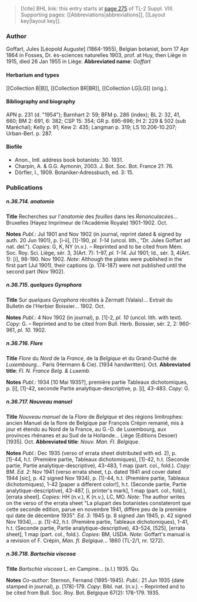 > [!cite] BHL link: this entry starts at [page 275](https://www.biodiversitylibrary.org/page/33258753) of TL-2 Suppl. VIII.
> Supporting pages: [[Abbreviations|abbreviations]], [[Layout key|layout key]].

### Author

Goffart, Jules \[Léopold Auguste\] (1864-1955), Belgian botanist, born 17 Apr 1864 in Fosses, Dr. ès-sciences naturelles 1903, prof. at Huy, then Liège in 1915, died 26 Jan 1955 in Liège. 
**Abbreviated name**: *Goffart*

#### Herbarium and types

[[Collection B|B]], [[Collection BR|BR]], [[Collection LG|LG]] (orig.).

#### Bibliography and biography

APN p. 231 (d. "1954"); Barnhart 2: 59; BFM p. 286 (index); BL 2: 32, 41, 660; BM 2: 691, 6: 382; CSP 15: 354; GR p. 695-696; IH 2: 229 & 502 (sub Maréchal); Kelly p. 91; Kew 2: 435; Langman p. 319; LS 10.206-10.207; Urban-Berl. p. 287.

#### Biofile

- Anon., Intl. address book botanists: 30. 1931.
- Charpin, A. & G.G. Aymonin, 2003. J. Bot. Soc. Bot. France 21: 76.
- Dörfler, I., 1909. Botaniker-Adressbuch, ed. 3: 15.

### Publications

##### n.36.714. anatomie

**Title**
Recherches sur l'*anatomie* des *feuilles* dans les *Renonculacées*... Bruxelles (Hayez Imprimeur de l'Académie Royale) 1901-1902. Oct.

**Notes**
*Publ*.: Jul 1901 and Nov 1902 (in journal, reprint dated & signed by auth. 20 Jun 1901), p. \[i-ii\], \[1\]-190, *pl. 1-14* (uncol. lith., "Dr. Jules Goffart ad nat. del."). *Copies*: G, K, NY (n.v.). – Reprinted and to be cited from Mém. Soc. Roy. Sci. Liège, sér. 3, 3(Art. 7): 1-97, *pl. 1-14.* Jul 1901; Id., sér. 3, 4(Art. 1): \[i\], 98-190. Nov 1902.
*Note*: Although the plates were published in the first part (Jul 1901), their captions (p. 174-187) were not published until the second part (Nov 1902).

##### n.36.715. quelques Gyrophora

**Title**
Sur *quelques Gyrophora* récoltés à Zermatt (Valais)... Extrait du Bulletin de l'Herbier Boissier... 1902. Oct.

**Notes**
*Publ*.: 4 Nov 1902 (in journal), p. \[1\]-2, *pl. 10* (uncol. lith. with text). *Copy*: G. – Reprinted and to be cited from Bull. Herb. Boissier, sér. 2, 2: 960-961, *pl. 10.* 1902.

##### n.36.716. Flore

**Title**
*Flore* du *Nord* de la *France*, de la *Belgique* et du Grand-Duché de *Luxembourg*... Paris (Hermann & Cie). \[1934 handwritten\]. Oct.
**Abbreviated title**: *Fl. N. France Belg. & Luxemb.*

**Notes**
*Publ*.: 1934 \[10 Mai 1935?\], première partie Tableaux dichotomiques, p. \[i\], \[1\]-42, seconde Partie analytique-descriptive, p. \[i\], 43-483. *Copy*: G.

##### n.36.717. Nouveau manuel

**Title**
*Nouveau manuel* de la *Flore* de *Belgique* et des régions limitrophes: ancien Manuel de la flore de Belgique par François Crépin remanié, mis à jour et étendu au Nord de la France, au G.-D. de Luxembourg, aux provinces rhénanes et au Sud de la Hollande... Liège (Editions Desoer) \[1935\]. Oct.
**Abbreviated title**: *Nouv. Man. Fl. Belgique*.

**Notes**
*Publ*.: Dec 1935 (verso of errata sheet distributed with ed. 2), p. \[1\]-44, h.t. (Première partie, Tableaux dichotomiques), \[1\]-42, h.t. (Seconde partie, Partie analytique-descriptive), 43-483, 1 map (part. col., fold.). *Copy*: BM.
*Ed. 2*: Nov 1941 (verso errata sheet, t.p. dated 1941 and cover dated 1944 \[sic\], p. 42 signed Nov 1934), p. \[1\]-44, h.t. (Première partie, Tableaux dichotomiques), 1-42 \[paper a different color!\], h.t. (Seconde partie, Partie analytique-descriptive), 43-487, \[i, printer's mark\], 1 map (part. col., fold.), \[errata sheet\]. *Copies*: HH (n.v.), K (n.v.), LC, MO.
*Note*: The author writes on the verso of the errata sheet "La plupart des botanistes constateront que cette seconde edition, parue en novembre 1941, diffère peu de la première qui date de décembre 1935".
*Ed. 3*: 1945 (p. 8 signed Jan 1945, p. 42 signed Nov 1934),... p. \[1\]-42, h.t. (Première partie, Tableaux dichotomiques), 1-41, h.t. (Seconde partie, Partie analytique-descriptive), 43-524, \[525\], \[errata sheet\], 1 map (part. col., fold.). *Copies*: BM, USDA.
*Note*: Goffart's manual is a revision of F. Crépin, *Man. fl. Belgique*... 1860 (TL-2/1, nr. 1272).

##### n.36.718. Bartschia viscosa

**Title**
*Bartschia viscosa* L. en Campine... (s.l.) 1935. Qu.

**Notes**
*Co-author*: Sternon, Fernand (1895-1945).
*Publ*.: 21 Jun 1935 (date stamped in journal), p. \[178\]-179. *Copy*: Bibl. nat. (n.v.). – Reprinted and to be cited from Bull. Soc. Roy. Bot. Belgique 67(2): 178-179. 1935.

